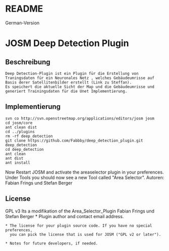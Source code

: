 README 
======
German-Version

# JOSM Deep Detection Plugin

## Beschreibung
    Deep Detection-Plugin ist ein Plugin für die Erstellung von Traningsdaten für ein Neuronales Netz , welches Gebäudeumrisse auf Basis derer Satellitenbilder erstellt (Link zu Steffan).
    Es speichert die aktuelle Sicht der Map und die Gebäudeumrisse und generiert Trainingsdaten für die Unet Implementierung.

   ## Implementierung


    svn co http://svn.openstreetmap.org/applications/editors/josm josm
    cd josm/core
    ant clean dist
    cd ../plugins
    rm -rf deep_detection
    git clone https://github.com/Fabbby/deep_detection_plugin.git deep_detection
    cd deep_detection
    ant clean
    ant dist
    ant install


Now Restart JOSM and activate the areaselector plugin in your preferences. Under Tools you should now see a new Tool called "Area Selector".
    Autoren: Fabian Frings und Stefan Berger






## License


GPL v3
Its a modifikation of the Area_Selector_Plugin
Fabian Frings und Stefan Berger
    * Plugin author and contact email address.
    
    * The license for your plugin source code. If you have no special preferences, 
      you can pick the license that is used for JOSM ("GPL v2 or later").
      
    * Notes for future developers, if needed.
